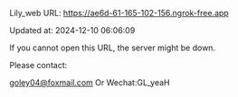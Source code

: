 Lily_web URL: https://ae6d-61-165-102-156.ngrok-free.app

Updated at: 2024-12-10 06:06:09

If you cannot open this URL, the server might be down.

Please contact: 

goley04@foxmail.com Or Wechat:GL_yeaH